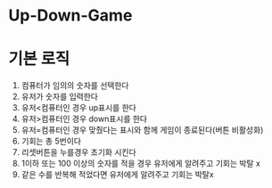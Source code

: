 # Up-Down-Game
# 기본 로직
1. 컴퓨터가 임의의 숫자를 선택한다
2. 유저가 숫자를 입력한다  
3. 유저<컴퓨터인 경우 up표시를 한다
4. 유저>컴퓨터인 경우 down표시를 한다
5. 유저=컴퓨터인 경우 맞췄다는 표시와 함께 게임이 종료된다(버튼 비활성화)
6. 기회는 총 5번이다
7. 리셋버튼을 누를경우 초기화 시킨다
8. 1이하 또는 100 이상의 숫자를 적을 경우 유저에게 알려주고 기회는 박탈 x
9. 같은 수를 반복해 적었다면 유저에게 알려주고 기회는 박탈x

